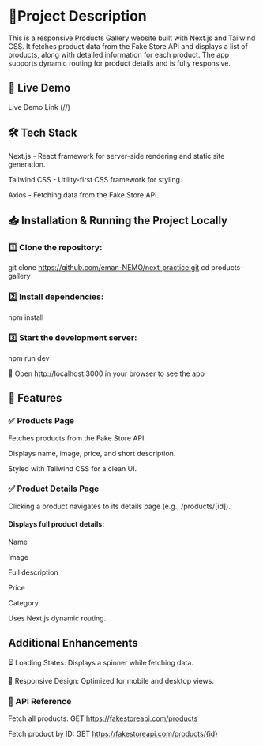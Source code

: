 # 📌Project Description

This is a responsive Products Gallery website built with Next.js and Tailwind CSS. It fetches product data from the Fake Store API and displays a list of products, along with detailed information for each product. The app supports dynamic routing for product details and is fully responsive.

## 🚀 Live Demo

Live Demo Link (//)


## 🛠 Tech Stack

Next.js - React framework for server-side rendering and static site generation.

Tailwind CSS - Utility-first CSS framework for styling.

Axios - Fetching data from the Fake Store API.

## 📥 Installation & Running the Project Locally

### 1️⃣ Clone the repository:

git clone https://github.com/eman-NEMO/next-practice.git
cd products-gallery

### 2️⃣ Install dependencies:

npm install  

### 3️⃣ Start the development server:

npm run dev  

🔹 Open http://localhost:3000 in your browser to see the app



## 📌 Features

### ✅ Products Page

Fetches products from the Fake Store API.

Displays name, image, price, and short description.

Styled with Tailwind CSS for a clean UI.

### ✅ Product Details Page

Clicking a product navigates to its details page (e.g., /products/[id]).

#### Displays full product details:

Name

Image

Full description

Price

Category

Uses Next.js dynamic routing.

##  Additional Enhancements


⏳ Loading States: Displays a spinner while fetching data.

📱 Responsive Design: Optimized for mobile and desktop views.

### 🔗 API Reference

Fetch all products: GET https://fakestoreapi.com/products

Fetch product by ID: GET https://fakestoreapi.com/products/{id}

